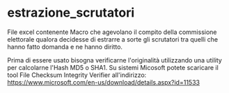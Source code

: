 # estrazione_scrutatori
File excel contenente Macro che agevolano il compito della commissione elettorale qualora decidesse di estrarre a sorte gli scrutatori tra quelli che hanno fatto domanda e ne hanno diritto.

Prima di essere usato bisogna verificarne l'originalità utilizzando una utility per calcolarne l'Hash MD5 o SHA1.
Su sistemi Micosoft potete scaricare il tool File Checksum Integrity Verifier all'indirizzo: https://www.microsoft.com/en-us/download/details.aspx?id=11533

